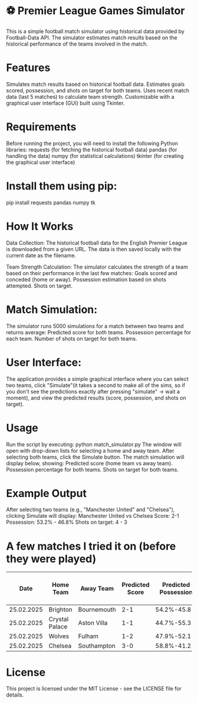 # ⚽ Premier League Games Simulator
This is a simple football match simulator using historical data provided by Football-Data API. The simulator estimates match results based on the historical performance of the teams involved in the match.

# Features
Simulates match results based on historical football data.
Estimates goals scored, possession, and shots on target for both teams.
Uses recent match data (last 5 matches) to calculate team strength.
Customizable with a graphical user interface (GUI) built using Tkinter.

# Requirements
Before running the project, you will need to install the following Python libraries:
requests (for fetching the historical football data)
pandas (for handling the data)
numpy (for statistical calculations)
tkinter (for creating the graphical user interface)

# Install them using pip:
pip install requests pandas numpy tk

# How It Works
Data Collection:
The historical football data for the English Premier League is downloaded from a given URL. The data is then saved locally with the current date as the filename.

Team Strength Calculation:
The simulator calculates the strength of a team based on their performance in the last few matches:
Goals scored and conceded (home or away).
Possession estimation based on shots attempted.
Shots on target.

# Match Simulation:
The simulator runs 5000 simulations for a match between two teams and returns average:
Predicted score for both teams.
Possession percentage for each team.
Number of shots on target for both teams.

# User Interface:
The application provides a simple graphical interface where you can select two teams, click "Simulate"(it takes a second to make all of the sims, so if you don't see the predictions exactly after pressing "simulate" -> wait a moment), and view the predicted results (score, possession, and shots on target).

# Usage
Run the script by executing:
python match_simulator.py
The window will open with drop-down lists for selecting a home and away team.
After selecting both teams, click the Simulate button.
The match simulation will display below, showing:
Predicted score (home team vs away team).
Possession percentage for both teams.
Shots on target for both teams.

# Example Output
After selecting two teams (e.g., "Manchester United" and "Chelsea"), clicking Simulate will display:
Manchester United vs Chelsea
Score: 2-1
Possession: 53.2% - 46.8%
Shots on target: 4 - 3

# A few matches I tried it on (before they were played)
| Date       | Home Team     | Away Team    | Predicted Score | Predicted Possession | Predicted Shots on Target | Actual Score | Actual Possession | Actual Shots on Target |
|------------|---------------|--------------|-----------------|----------------------|---------------------------|--------------|--------------------|------------------------|
| 25.02.2025 | Brighton      | Bournemouth  | 2-1             | 54.2%-45.8%          | 5-7                       | 2-1          | 44%-56%            | 4-5                    |
| 25.02.2025 | Crystal Palace| Aston Villa  | 1-1             | 44.7%-55.3%          | 9-4                       | 4-1          | 36%-64%            | 6-2                    |
| 25.02.2025 | Wolves        | Fulham       | 1-2             | 47.9%-52.1%          | 5-6                       | 1-2          | 60%-40%            | 5-5                    |
| 25.02.2025 | Chelsea       | Southampton  | 3-0             | 58.8%-41.2%          | 11-4                      | 4-0          | 60%-40%            | 10-2                   |

# License
This project is licensed under the MIT License - see the LICENSE file for details.
